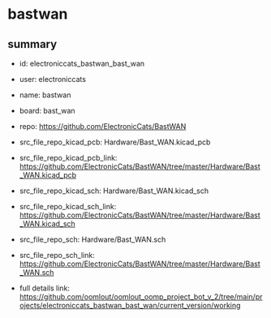# bastwan
 
## summary 
* id: electroniccats_bastwan_bast_wan
* user: electroniccats
* name: bastwan
* board: bast_wan
* repo: https://github.com/ElectronicCats/BastWAN
* src_file_repo_kicad_pcb: Hardware/Bast_WAN.kicad_pcb
* src_file_repo_kicad_pcb_link: https://github.com/ElectronicCats/BastWAN/tree/master/Hardware/Bast_WAN.kicad_pcb
* src_file_repo_kicad_sch: Hardware/Bast_WAN.kicad_sch
* src_file_repo_kicad_sch_link: https://github.com/ElectronicCats/BastWAN/tree/master/Hardware/Bast_WAN.kicad_sch

* src_file_repo_sch: Hardware/Bast_WAN.sch
* src_file_repo_sch_link: https://github.com/ElectronicCats/BastWAN/tree/master/Hardware/Bast_WAN.sch
* full details link: https://github.com/oomlout/oomlout_oomp_project_bot_v_2/tree/main/projects/electroniccats_bastwan_bast_wan/current_version/working  






